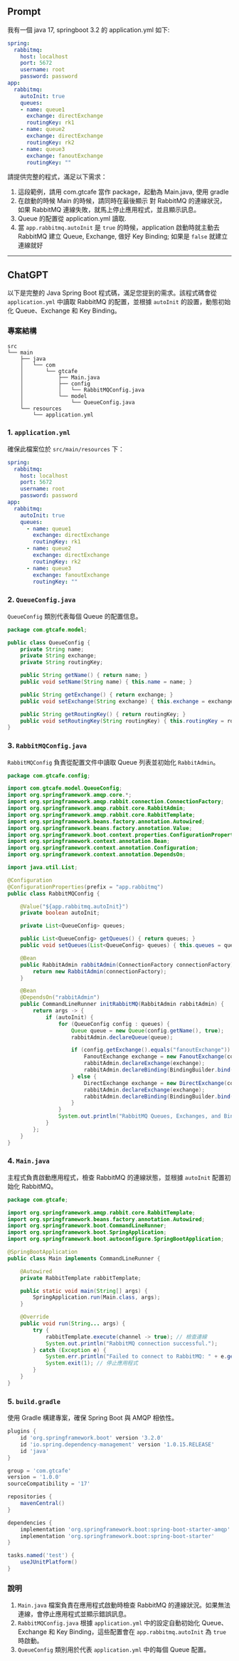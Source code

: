 
## Prompt

我有一個 java 17, springboot 3.2 的 application.yml 如下:

```yaml
spring:
  rabbitmq:
    host: localhost
    port: 5672
    username: root
    password: password
app:
  rabbitmq:
    autoInit: true
    queues:
    - name: queue1
      exchange: directExchange
      routingKey: rk1
    - name: queue2
      exchange: directExchange
      routingKey: rk2
    - name: queue3
      exchange: fanoutExchange
      routingKey: ""
```

請提供完整的程式，滿足以下需求：

1. 這段範例，請用 com.gtcafe 當作 package，起動為 Main.java, 使用 gradle
2. 在啟動的時候 Main 的時候，請同時在最後顯示 對 RabbitMQ 的連線狀況，如果 RabbitMQ 連線失敗，就馬上停止應用程式，並且顯示訊息。
3. Queue 的配置從 application.yml 讀取.
2. 當 `app.rabbitmq.autoInit` 是 `true` 的時候，application 啟動時就主動去 RabbitMQ 建立 Queue, Exchange, 做好 Key Binding; 如果是 `false` 就建立連線就好





---
## ChatGPT


以下是完整的 Java Spring Boot 程式碼，滿足您提到的需求。該程式碼會從 `application.yml` 中讀取 RabbitMQ 的配置，並根據 `autoInit` 的設置，動態初始化 Queue、Exchange 和 Key Binding。

### 專案結構
```plaintext
src
└── main
    ├── java
    │   └── com
    │       └── gtcafe
    │           ├── Main.java
    │           ├── config
    │           │   └── RabbitMQConfig.java
    │           └── model
    │               └── QueueConfig.java
    └── resources
        └── application.yml
```

### 1. `application.yml`
確保此檔案位於 `src/main/resources` 下：

```yaml
spring:
  rabbitmq:
    host: localhost
    port: 5672
    username: root
    password: password
app:
  rabbitmq:
    autoInit: true
    queues:
      - name: queue1
        exchange: directExchange
        routingKey: rk1
      - name: queue2
        exchange: directExchange
        routingKey: rk2
      - name: queue3
        exchange: fanoutExchange
        routingKey: ""
```

### 2. `QueueConfig.java`
`QueueConfig` 類別代表每個 Queue 的配置信息。

```java
package com.gtcafe.model;

public class QueueConfig {
    private String name;
    private String exchange;
    private String routingKey;

    public String getName() { return name; }
    public void setName(String name) { this.name = name; }

    public String getExchange() { return exchange; }
    public void setExchange(String exchange) { this.exchange = exchange; }

    public String getRoutingKey() { return routingKey; }
    public void setRoutingKey(String routingKey) { this.routingKey = routingKey; }
}
```

### 3. `RabbitMQConfig.java`
`RabbitMQConfig` 負責從配置文件中讀取 Queue 列表並初始化 `RabbitAdmin`。

```java
package com.gtcafe.config;

import com.gtcafe.model.QueueConfig;
import org.springframework.amqp.core.*;
import org.springframework.amqp.rabbit.connection.ConnectionFactory;
import org.springframework.amqp.rabbit.core.RabbitAdmin;
import org.springframework.amqp.rabbit.core.RabbitTemplate;
import org.springframework.beans.factory.annotation.Autowired;
import org.springframework.beans.factory.annotation.Value;
import org.springframework.boot.context.properties.ConfigurationProperties;
import org.springframework.context.annotation.Bean;
import org.springframework.context.annotation.Configuration;
import org.springframework.context.annotation.DependsOn;

import java.util.List;

@Configuration
@ConfigurationProperties(prefix = "app.rabbitmq")
public class RabbitMQConfig {

    @Value("${app.rabbitmq.autoInit}")
    private boolean autoInit;

    private List<QueueConfig> queues;

    public List<QueueConfig> getQueues() { return queues; }
    public void setQueues(List<QueueConfig> queues) { this.queues = queues; }

    @Bean
    public RabbitAdmin rabbitAdmin(ConnectionFactory connectionFactory) {
        return new RabbitAdmin(connectionFactory);
    }

    @Bean
    @DependsOn("rabbitAdmin")
    public CommandLineRunner initRabbitMQ(RabbitAdmin rabbitAdmin) {
        return args -> {
            if (autoInit) {
                for (QueueConfig config : queues) {
                    Queue queue = new Queue(config.getName(), true);
                    rabbitAdmin.declareQueue(queue);

                    if (config.getExchange().equals("fanoutExchange")) {
                        FanoutExchange exchange = new FanoutExchange(config.getExchange());
                        rabbitAdmin.declareExchange(exchange);
                        rabbitAdmin.declareBinding(BindingBuilder.bind(queue).to(exchange));
                    } else {
                        DirectExchange exchange = new DirectExchange(config.getExchange());
                        rabbitAdmin.declareExchange(exchange);
                        rabbitAdmin.declareBinding(BindingBuilder.bind(queue).to(exchange).with(config.getRoutingKey()));
                    }
                }
                System.out.println("RabbitMQ Queues, Exchanges, and Bindings initialized.");
            }
        };
    }
}
```

### 4. `Main.java`
主程式負責啟動應用程式，檢查 RabbitMQ 的連線狀態，並根據 `autoInit` 配置初始化 RabbitMQ。

```java
package com.gtcafe;

import org.springframework.amqp.rabbit.core.RabbitTemplate;
import org.springframework.beans.factory.annotation.Autowired;
import org.springframework.boot.CommandLineRunner;
import org.springframework.boot.SpringApplication;
import org.springframework.boot.autoconfigure.SpringBootApplication;

@SpringBootApplication
public class Main implements CommandLineRunner {

    @Autowired
    private RabbitTemplate rabbitTemplate;

    public static void main(String[] args) {
        SpringApplication.run(Main.class, args);
    }

    @Override
    public void run(String... args) {
        try {
            rabbitTemplate.execute(channel -> true); // 檢查連線
            System.out.println("RabbitMQ connection successful.");
        } catch (Exception e) {
            System.err.println("Failed to connect to RabbitMQ: " + e.getMessage());
            System.exit(1); // 停止應用程式
        }
    }
}
```

### 5. `build.gradle`
使用 Gradle 構建專案，確保 Spring Boot 與 AMQP 相依性。

```gradle
plugins {
    id 'org.springframework.boot' version '3.2.0'
    id 'io.spring.dependency-management' version '1.0.15.RELEASE'
    id 'java'
}

group = 'com.gtcafe'
version = '1.0.0'
sourceCompatibility = '17'

repositories {
    mavenCentral()
}

dependencies {
    implementation 'org.springframework.boot:spring-boot-starter-amqp'
    implementation 'org.springframework.boot:spring-boot-starter'
}

tasks.named('test') {
    useJUnitPlatform()
}
```

### 說明
1. `Main.java` 檔案負責在應用程式啟動時檢查 RabbitMQ 的連線狀況。如果無法連線，會停止應用程式並顯示錯誤訊息。
2. `RabbitMQConfig.java` 根據 `application.yml` 中的設定自動初始化 Queue、Exchange 和 Key Binding，這些配置會在 `app.rabbitmq.autoInit` 為 `true` 時啟動。
3. `QueueConfig` 類別用於代表 `application.yml` 中的每個 Queue 配置。